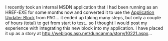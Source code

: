 I recently took an internal MSDN application that I had been running as an HREF-EXE for some months now and converted it to use the [Application Updater Block](http://msdn.microsoft.com/vbasic/using/deploying/default.aspx?pull=/library/en-us/dnbda/html/updater.asp) from PAG... it ended up taking many steps, but only a couple of hours (total) to get from start to test.. so I thought I would post my experience with integrating this new block into my application. I have placed it up as a story at <http://weblogs.asp.net/duncanma/story/10221.aspx>...